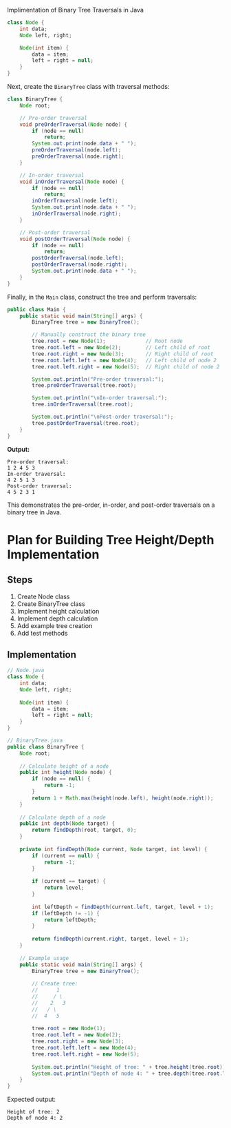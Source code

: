 Implimentation of Binary Tree Traversals in Java

```java
class Node {
    int data;
    Node left, right;

    Node(int item) {
        data = item;
        left = right = null;
    }
}
```

Next, create the `BinaryTree` class with traversal methods:

```java
class BinaryTree {
    Node root;

    // Pre-order traversal
    void preOrderTraversal(Node node) {
        if (node == null)
            return;
        System.out.print(node.data + " ");
        preOrderTraversal(node.left);
        preOrderTraversal(node.right);
    }

    // In-order traversal
    void inOrderTraversal(Node node) {
        if (node == null)
            return;
        inOrderTraversal(node.left);
        System.out.print(node.data + " ");
        inOrderTraversal(node.right);
    }

    // Post-order traversal
    void postOrderTraversal(Node node) {
        if (node == null)
            return;
        postOrderTraversal(node.left);
        postOrderTraversal(node.right);
        System.out.print(node.data + " ");
    }
}
```

Finally, in the `Main` class, construct the tree and perform traversals:

```java
public class Main {
    public static void main(String[] args) {
        BinaryTree tree = new BinaryTree();

        // Manually construct the binary tree
        tree.root = new Node(1);             // Root node
        tree.root.left = new Node(2);        // Left child of root
        tree.root.right = new Node(3);       // Right child of root
        tree.root.left.left = new Node(4);   // Left child of node 2
        tree.root.left.right = new Node(5);  // Right child of node 2

        System.out.println("Pre-order traversal:");
        tree.preOrderTraversal(tree.root);

        System.out.println("\nIn-order traversal:");
        tree.inOrderTraversal(tree.root);

        System.out.println("\nPost-order traversal:");
        tree.postOrderTraversal(tree.root);
    }
}
```

**Output:**

```
Pre-order traversal:
1 2 4 5 3
In-order traversal:
4 2 5 1 3
Post-order traversal:
4 5 2 3 1
```

This demonstrates the pre-order, in-order, and post-order traversals on a binary tree in Java.

# Plan for Building Tree Height/Depth Implementation

## Steps
1. Create Node class
2. Create BinaryTree class
3. Implement height calculation
4. Implement depth calculation
5. Add example tree creation
6. Add test methods

## Implementation

```java
// Node.java
class Node {
    int data;
    Node left, right;
    
    Node(int item) {
        data = item;
        left = right = null;
    }
}

// BinaryTree.java
public class BinaryTree {
    Node root;
    
    // Calculate height of a node
    public int height(Node node) {
        if (node == null) {
            return -1;
        }
        return 1 + Math.max(height(node.left), height(node.right));
    }
    
    // Calculate depth of a node
    public int depth(Node target) {
        return findDepth(root, target, 0);
    }
    
    private int findDepth(Node current, Node target, int level) {
        if (current == null) {
            return -1;
        }
        
        if (current == target) {
            return level;
        }
        
        int leftDepth = findDepth(current.left, target, level + 1);
        if (leftDepth != -1) {
            return leftDepth;
        }
        
        return findDepth(current.right, target, level + 1);
    }
    
    // Example usage
    public static void main(String[] args) {
        BinaryTree tree = new BinaryTree();
        
        // Create tree:
        //      1
        //     / \
        //    2   3
        //   / \
        //  4   5
        
        tree.root = new Node(1);
        tree.root.left = new Node(2);
        tree.root.right = new Node(3);
        tree.root.left.left = new Node(4);
        tree.root.left.right = new Node(5);
        
        System.out.println("Height of tree: " + tree.height(tree.root));
        System.out.println("Depth of node 4: " + tree.depth(tree.root.left.left));
    }
}
```


Expected output:
```
Height of tree: 2
Depth of node 4: 2
```

